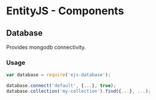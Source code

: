 # EntityJS - Components

## Database

Provides mongodb connectivity.

### Usage

```javascript
var database = require('ejs-database');

database.connect('default', {...}, true);
database.collection('my-collection').find({...}, ...);
```
